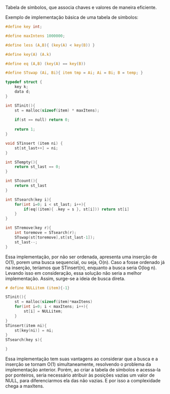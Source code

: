 
Tabela de símbolos, que associa chaves e valores de maneira eficiente.

Exemplo de implementação básica de uma tabela de símbolos:

``` C
#define key int;

#define maxIntens 1000000;

#define less (A,B){ (key(A) < key(B)) }

#define key(A) (A.k)

#define eq (A,B) (key(A) == key(B))

#define STswap (Ai, Bi){ item tmp = Ai; Ai = Bi; B = temp; }

typedef struct {
	key k;
	data d;
}

int STinit(){
	st = malloc(sizeof(item) * maxItens);
	
	if(st == null) return 0;
		
	return 1;
}

void STinsert (item ni) {
	st[st_last++] = ni;
} 

int STempty(){
	return st_last == 0;
}

int STcount(){
	return st_last
}

int STsearch(key i){
	for(int i=0; i < st_last; i++){
		if(eq((item){ .key = s }, st[i])) return st[i]
	}
}

int STremove(key r){
	int toremove = STsearch(r);
	STswap(st[toremove],st[st_last-1]);
	st_last--;
}

```

 Essa implementação, por não ser ordenada, apresenta uma inserção de O(1), porem uma busca sequencial, ou seja, O(n). Caso a fosse ordenado já na inserção, teríamos que STinsert(n), enquanto a busca seria O(log n). Levando isso em consideração, essa solução não seria a melhor implementação. Assim, surge-se a ideia de busca direta.
 
``` C
# define NULLitem (item){-1}

STinit(){
	st = malloc(sizeof(item)*maxItens)
	for(int i=0; i < maxItens; i++){
		st[i] = NULLitem;
	}
}
STinsert(item ni){
	st[key(ni)] = ni;
}
STsearch(key s){

}

```

Essa implementação tem suas vantagens ao considerar que a busca e a inserção se tornam O(1) simultaneamente, resolvendo o problema da implementação anterior. Porém, ao criar a tabela de símbolos e acessa-la por ponteiros, seria necessário atribuir às posições vazias um valor de NULL, para diferenciarmos ela das não vazias. E por isso a complexidade chega a maxItens.